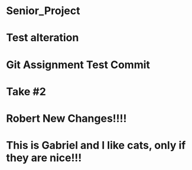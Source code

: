 # Senior_Project
# Test alteration

# Git Assignment Test Commit

# Take #2

# Robert New Changes!!!!
# This is Gabriel and I like cats, only if they are nice!!!

